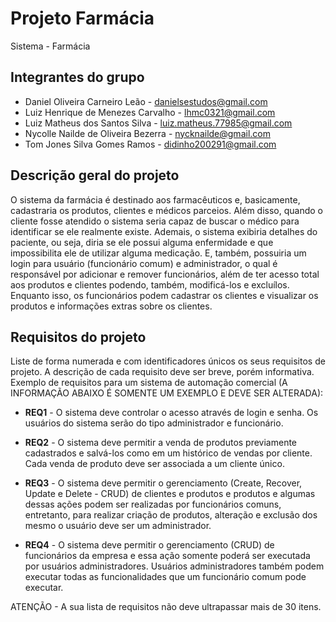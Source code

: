 # Projeto Farmácia
Sistema - Farmácia

## Integrantes do grupo 
 * Daniel Oliveira Carneiro Leão - danielsestudos@gmail.com
 * Luiz Henrique de Menezes Carvalho - lhmc0321@gmail.com
 * Luiz Matheus dos Santos Silva - luiz.matheus.77985@gmail.com
 * Nycolle Nailde de Oliveira Bezerra - nycknailde@gmail.com
 * Tom Jones Silva Gomes Ramos - didinho200291@gmail.com


## Descrição geral do projeto 
O sistema da farmácia é destinado aos farmacêuticos e, basicamente, cadastraria os produtos, clientes e médicos parceios. Além disso, quando o cliente fosse atendido o sistema seria capaz de buscar o médico para identificar se ele realmente existe. Ademais, o sistema exibiria detalhes do paciente, ou seja, diria se ele possui alguma enfermidade e que impossibilita ele de utilizar alguma medicação. E, também, possuiria um login para usuário (funcionário comum) e administrador, o qual é responsável por adicionar e remover funcionários, além de ter acesso total aos produtos e clientes podendo, também, modificá-los e excluílos. Enquanto isso, os funcionários podem cadastrar os clientes e visualizar os produtos e informações extras sobre os clientes.


## Requisitos do projeto
Liste de forma numerada e com identificadores únicos os seus requisitos de projeto. 
A descrição de cada requisito deve ser breve, porém informativa. 
Exemplo de requisitos para um sistema de automação comercial (A INFORMAÇÃO ABAIXO É SOMENTE UM EXEMPLO E DEVE SER ALTERADA):

 * **REQ1** - O sistema deve controlar o acesso através de login e senha. Os usuários do sistema serão do tipo administrador e funcionário.

 * **REQ2** - O sistema deve permitir a venda de produtos previamente cadastrados e salvá-los como em um histórico de vendas por cliente. Cada venda de produto deve ser associada a um cliente único.

 * **REQ3** - O sistema deve permitir o gerenciamento (Create, Recover, Update e Delete - CRUD) de clientes e produtos e produtos e algumas dessas ações podem ser realizadas por funcionários comuns, entretanto, para realizar criação de produtos, alteração e exclusão dos mesmo o usuário deve ser um administrador.
 
 * **REQ4** - O sistema deve permitir o gerenciamento (CRUD) de funcionários da empresa e essa ação somente poderá ser executada por usuários administradores. Usuários administradores também podem executar todas as funcionalidades que um funcionário comum pode executar.

ATENÇÃO - A sua lista de requisitos não deve ultrapassar mais de 30 itens.
